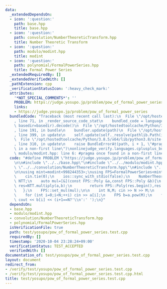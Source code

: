 ```yaml
---
data:
  _extendedDependsOn:
  - icon: ':question:'
    path: base.hpp
    title: base.hpp
  - icon: ':question:'
    path: convolution/NumberTheoreticTransform.hpp
    title: Number Theoretic Transform
  - icon: ':question:'
    path: modulo/modint.hpp
    title: modint
  - icon: ':question:'
    path: polynomial/FormalPowerSeries.hpp
    title: Formal Power Series
  _extendedRequiredBy: []
  _extendedVerifiedWith: []
  _pathExtension: cpp
  _verificationStatusIcon: ':heavy_check_mark:'
  attributes:
    '*NOT_SPECIAL_COMMENTS*': ''
    PROBLEM: https://judge.yosupo.jp/problem/pow_of_formal_power_series
    links:
    - https://judge.yosupo.jp/problem/pow_of_formal_power_series
  bundledCode: "Traceback (most recent call last):\n  File \"/opt/hostedtoolcache/Python/3.8.5/x64/lib/python3.8/site-packages/onlinejudge_verify/documentation/build.py\"\
    , line 71, in _render_source_code_stat\n    bundled_code = language.bundle(stat.path,\
    \ basedir=basedir).decode()\n  File \"/opt/hostedtoolcache/Python/3.8.5/x64/lib/python3.8/site-packages/onlinejudge_verify/languages/cplusplus.py\"\
    , line 191, in bundle\n    bundler.update(path)\n  File \"/opt/hostedtoolcache/Python/3.8.5/x64/lib/python3.8/site-packages/onlinejudge_verify/languages/cplusplus_bundle.py\"\
    , line 399, in update\n    self.update(self._resolve(pathlib.Path(included), included_from=path))\n\
    \  File \"/opt/hostedtoolcache/Python/3.8.5/x64/lib/python3.8/site-packages/onlinejudge_verify/languages/cplusplus_bundle.py\"\
    , line 310, in update\n    raise BundleErrorAt(path, i + 1, \"#pragma once found\
    \ in a non-first line\")\nonlinejudge_verify.languages.cplusplus_bundle.BundleErrorAt:\
    \ modulo/modint.hpp: line 6: #pragma once found in a non-first line\n"
  code: "#define PROBLEM \"https://judge.yosupo.jp/problem/pow_of_formal_power_series\"\
    \n\n#include \"../../base.hpp\"\n#include \"../../modulo/modint.hpp\"\n#include\
    \ \"../../convolution/NumberTheoreticTransform.hpp\"\n#include \"../../polynomial/FormalPowerSeries.hpp\"\
    \n\nusing mint=modint<998244353>;\nusing FPS=FormalPowerSeries<mint>;\n\nint main(){\n\
    \    cin.tie(0);\n    ios::sync_with_stdio(false);\n    NumberTheoreticTransform<998244353>\
    \ NTT;\n    auto mul=[&](const FPS::Poly &a,const FPS::Poly &b){\n        auto\
    \ res=NTT.multiply(a,b);\n        return FPS::Poly(res.begin(),res.end());\n \
    \   };\n    FPS::set_mul(mul);\n\n    int N,M; cin >> N >> M;\n    FPS a(N);\n\
    \    for (int i=0;i<N;++i) cin >> a[i];\n    FPS b=a.pow(M);\n    for (int i=0;i<N;++i)\
    \ cout << b[i] << (i+1==N?'\\n':' ');\n}"
  dependsOn:
  - base.hpp
  - modulo/modint.hpp
  - convolution/NumberTheoreticTransform.hpp
  - polynomial/FormalPowerSeries.hpp
  isVerificationFile: true
  path: test/yosupo/pow_of_formal_power_series.test.cpp
  requiredBy: []
  timestamp: '2020-10-04 23:28:24+09:00'
  verificationStatus: TEST_ACCEPTED
  verifiedWith: []
documentation_of: test/yosupo/pow_of_formal_power_series.test.cpp
layout: document
redirect_from:
- /verify/test/yosupo/pow_of_formal_power_series.test.cpp
- /verify/test/yosupo/pow_of_formal_power_series.test.cpp.html
title: test/yosupo/pow_of_formal_power_series.test.cpp
---
```

